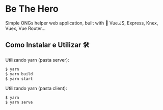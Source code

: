 # Be The Hero

Simple ONGs helper web application, built with 💚 Vue.JS, Express, Knex, Vuex, Vue Router...

## Como Instalar e Utilizar 🛠
Utilizando yarn (pasta server):

```bash
$ yarn 
$ yarn build
$ yarn start
```

Utilizando yarn (pasta client):

```bash
$ yarn 
$ yarn serve
```